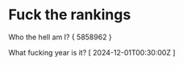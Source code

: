 # Fuck the rankings

Who the hell am I?
{ 5858962 }

What fucking year is it?
[ 2024-12-01T00:30:00Z ]
